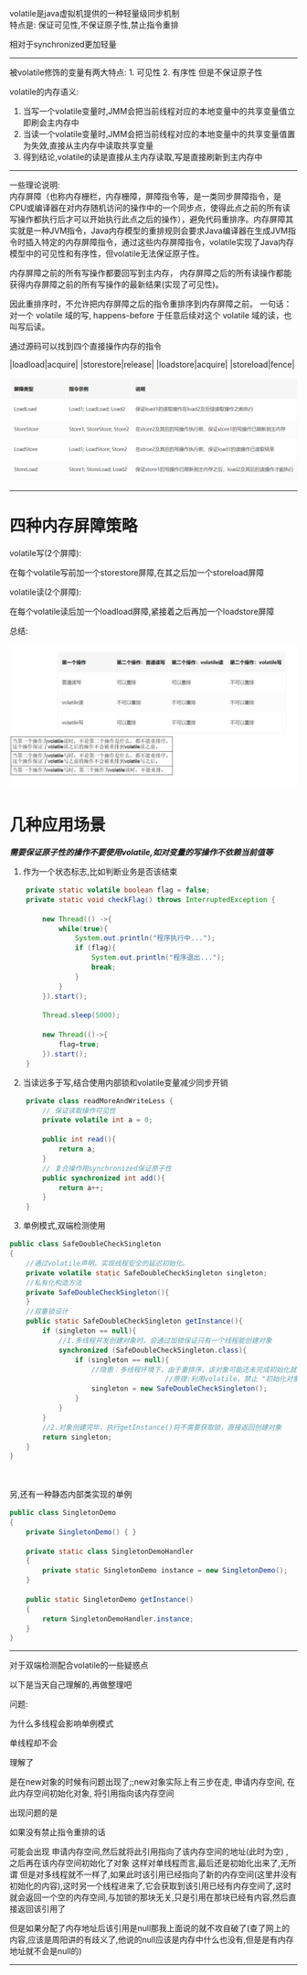 volatile是java虚拟机提供的一种轻量级同步机制  
特点是: 保证可见性,不保证原子性,禁止指令重排

相对于synchronized更加轻量

---
被volatile修饰的变量有两大特点:  1. 可见性 2. 有序性  但是不保证原子性  

volatile的内存语义:  
1. 当写一个volatile变量时,JMM会把当前线程对应的本地变量中的共享变量值立即刷会主内存中
2. 当读一个volatile变量时,JMM会把当前线程对应的本地变量中的共享变量值置为失效,直接从主内存中读取共享变量
3. 得到结论,volatile的读是直接从主内存读取,写是直接刷新到主内存中

---
一些理论说明:  
 内存屏障（也称内存栅栏，内存栅障，屏障指令等，是一类同步屏障指令，是CPU或编译器在对内存随机访问的操作中的一个同步点，使得此点之前的所有读写操作都执行后才可以开始执行此点之后的操作），避免代码重排序。内存屏障其实就是一种JVM指令，Java内存模型的重排规则会要求Java编译器在生成JVM指令时插入特定的内存屏障指令，通过这些内存屏障指令，volatile实现了Java内存模型中的可见性和有序性，但volatile无法保证原子性。

内存屏障之前的所有写操作都要回写到主内存，
内存屏障之后的所有读操作都能获得内存屏障之前的所有写操作的最新结果(实现了可见性)。

因此重排序时，不允许把内存屏障之后的指令重排序到内存屏障之前。
一句话：对一个 volatile 域的写, happens-before 于任意后续对这个 volatile 域的读，也叫写后读。

通过源码可以找到四个直接操作内存的指令  

|loadload|acquire|
|storestore|release|
|loadstore|acquire|
|storeload|fence|


![](volatile_files/1.bmp)


---
# 四种内存屏障策略
volatile写(2个屏障):

在每个volatile写前加一个storestore屏障,在其之后加一个storeload屏障

volatile读(2个屏障):

在每个volatile读后加一个loadload屏障,紧接着之后再加一个loadstore屏障

总结: 

![](volatile_files/1.jpg)


# 几种应用场景
 
***需要保证原子性的操作不要使用volatile,如对变量的写操作不依赖当前值等***

1. 作为一个状态标志,比如判断业务是否该结束
```java
    private static volatile boolean flag = false;
    private static void checkFlag() throws InterruptedException {

        new Thread(() ->{
            while(true){
                System.out.println("程序执行中...");
                if (flag){
                    System.out.println("程序退出...");
                    break;
                }
            }
        }).start();

        Thread.sleep(5000);

        new Thread(()->{
            flag=true;
        }).start();
    }
```
2. 当读远多于写,结合使用内部锁和volatile变量减少同步开销
```java
    private class readMoreAndWriteLess {
		// 保证读取操作可见性
        private volatile int a = 0;
        
        public int read(){
            return a;
        }
        // 复合操作用synchronized保证原子性
        public synchronized int add(){
            return a++;
        }
    }
```
3. 单例模式,双端检测使用

```java
public class SafeDoubleCheckSingleton
{
    //通过volatile声明，实现线程安全的延迟初始化。
    private volatile static SafeDoubleCheckSingleton singleton;
    //私有化构造方法
    private SafeDoubleCheckSingleton(){
    }
    //双重锁设计
    public static SafeDoubleCheckSingleton getInstance(){
        if (singleton == null){
            //1.多线程并发创建对象时，会通过加锁保证只有一个线程能创建对象
            synchronized (SafeDoubleCheckSingleton.class){
                if (singleton == null){
                    //隐患：多线程环境下，由于重排序，该对象可能还未完成初始化就被其他线程读取
                                      //原理:利用volatile，禁止 "初始化对象"(2) 和 "设置singleton指向内存空间"(3) 的重排序
                    singleton = new SafeDoubleCheckSingleton();
                }
            }
        }
        //2.对象创建完毕，执行getInstance()将不需要获取锁，直接返回创建对象
        return singleton;
    }
}




```
另,还有一种静态内部类实现的单例
```java
public class SingletonDemo
{
    private SingletonDemo() { }

    private static class SingletonDemoHandler
    {
        private static SingletonDemo instance = new SingletonDemo();
    }

    public static SingletonDemo getInstance()
    {
        return SingletonDemoHandler.instance;
    }
}
```

---
对于双端检测配合volatile的一些疑惑点

以下是当天自己理解的,再做整理吧

问题:

为什么多线程会影响单例模式

单线程却不会



理解了

是在new对象的时候有问题出现了;;new对象实际上有三步在走,   申请内存空间, 在此内存空间初始化对象, 将引用指向该内存空间


出现问题的是


如果没有禁止指令重排的话

可能会出现 申请内存空间,然后就将此引用指向了该内存空间的地址(此时为空) , 之后再在该内存空间初始化了对象
这样对单线程而言,最后还是初始化出来了,无所谓
但是对多线程就不一样了,如果此时该引用已经指向了新的内存空间(这里并没有初始化的内容),这时另一个线程进来了,它会获取到该引用已经有内存空间了,这时就会返回一个空的内存空间,与加锁的那块无关,只是引用在那块已经有内容,然后直接返回该引用了

但是如果分配了内存地址后该引用是null那我上面说的就不攻自破了(查了网上的内容,应该是周阳讲的有歧义了,他说的null应该是内存中什么也没有,但是是有内存地址就不会是null的)

---
